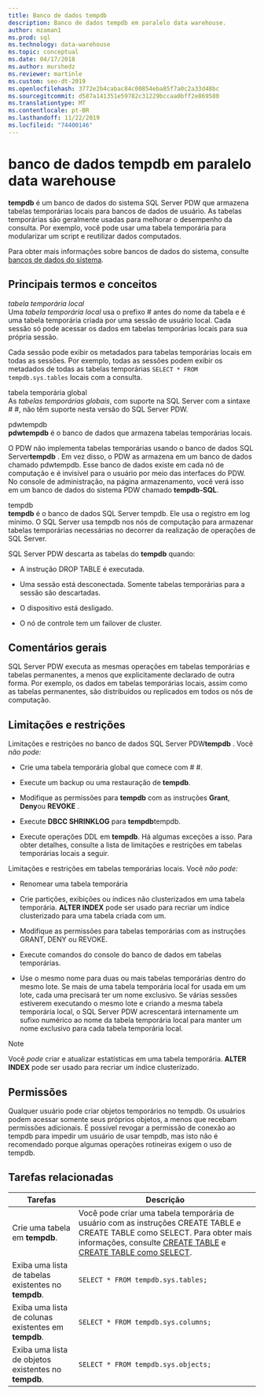 ```yaml
---
title: Banco de dados tempdb
description: Banco de dados tempdb em paralelo data warehouse.
author: mzaman1
ms.prod: sql
ms.technology: data-warehouse
ms.topic: conceptual
ms.date: 04/17/2018
ms.author: murshedz
ms.reviewer: martinle
ms.custom: seo-dt-2019
ms.openlocfilehash: 3772e2b4cabac84c00854eba85f7a0c2a33d48bc
ms.sourcegitcommit: d587a141351e59782c31229bccaa0bff2e869580
ms.translationtype: MT
ms.contentlocale: pt-BR
ms.lasthandoff: 11/22/2019
ms.locfileid: "74400146"
---
```

# <a name="tempdb-database-in-parallel-data-warehouse"></a>banco de dados tempdb em paralelo data warehouse
**tempdb** é um banco de dados do sistema SQL Server PDW que armazena tabelas temporárias locais para bancos de dados de usuário. As tabelas temporárias são geralmente usadas para melhorar o desempenho da consulta. Por exemplo, você pode usar uma tabela temporária para modularizar um script e reutilizar dados computados.  
  
Para obter mais informações sobre bancos de dados do sistema, consulte [bancos de dados do sistema](system-databases.md).  
  
## <a name="Basics"></a>Principais termos e conceitos  
*tabela temporária local*  
Uma *tabela temporária local* usa o prefixo # antes do nome da tabela e é uma tabela temporária criada por uma sessão de usuário local. Cada sessão só pode acessar os dados em tabelas temporárias locais para sua própria sessão.  
  
Cada sessão pode exibir os metadados para tabelas temporárias locais em todas as sessões. Por exemplo, todas as sessões podem exibir os metadados de todas as tabelas temporárias `SELECT * FROM tempdb.sys.tables` locais com a consulta.  
  
tabela temporária global  
As *tabelas temporárias globais*, com suporte na SQL Server com a sintaxe # #, não têm suporte nesta versão do SQL Server PDW.  
  
pdwtempdb  
**pdwtempdb** é o banco de dados que armazena tabelas temporárias locais.  
  
O PDW não implementa tabelas temporárias usando o banco de dados SQL Server**tempdb** . Em vez disso, o PDW as armazena em um banco de dados chamado pdwtempdb. Esse banco de dados existe em cada nó de computação e é invisível para o usuário por meio das interfaces do PDW. No console de administração, na página armazenamento, você verá isso em um banco de dados do sistema PDW chamado **tempdb-SQL**.  
  
tempdb  
**tempdb** é o banco de dados SQL Server tempdb. Ele usa o registro em log mínimo. O SQL Server usa tempdb nos nós de computação para armazenar tabelas temporárias necessárias no decorrer da realização de operações de SQL Server.  
  
SQL Server PDW descarta as tabelas do **tempdb** quando:  
  
-   A instrução DROP TABLE é executada.  
  
-   Uma sessão está desconectada. Somente tabelas temporárias para a sessão são descartadas.  
  
-   O dispositivo está desligado.  
  
-   O nó de controle tem um failover de cluster.  
  
## <a name="general-remarks"></a>Comentários gerais  
SQL Server PDW executa as mesmas operações em tabelas temporárias e tabelas permanentes, a menos que explicitamente declarado de outra forma. Por exemplo, os dados em tabelas temporárias locais, assim como as tabelas permanentes, são distribuídos ou replicados em todos os nós de computação.  
  
## <a name="LimitationsRestrictions"></a>Limitações e restrições  
Limitações e restrições no banco de dados SQL Server PDW**tempdb** . Você *não pode:*  
  
-   Crie uma tabela temporária global que comece com # #.  
  
-   Execute um backup ou uma restauração de **tempdb**.  
  
-   Modifique as permissões para **tempdb** com as instruções **Grant**, **Deny**ou **REVOKE** .  
  
-   Execute **DBCC SHRINKLOG** para **tempdb**tempdb.  
  
-   Execute operações DDL em **tempdb**. Há algumas exceções a isso. Para obter detalhes, consulte a lista de limitações e restrições em tabelas temporárias locais a seguir.  
  
Limitações e restrições em tabelas temporárias locais. Você *não pode:*  
  
-   Renomear uma tabela temporária  
  
-   Crie partições, exibições ou índices não clusterizados em uma tabela temporária. **ALTER INDEX** pode ser usado para recriar um índice clusterizado para uma tabela criada com um.  
  
-   Modifique as permissões para tabelas temporárias com as instruções GRANT, DENY ou REVOKE.  
  
-   Execute comandos do console do banco de dados em tabelas temporárias.  
  
-   Use o mesmo nome para duas ou mais tabelas temporárias dentro do mesmo lote. Se mais de uma tabela temporária local for usada em um lote, cada uma precisará ter um nome exclusivo. Se várias sessões estiverem executando o mesmo lote e criando a mesma tabela temporária local, o SQL Server PDW acrescentará internamente um sufixo numérico ao nome da tabela temporária local para manter um nome exclusivo para cada tabela temporária local.  
  
> [!NOTE]  
> Você *pode* criar e atualizar estatísticas em uma tabela temporária. **ALTER INDEX** pode ser usado para recriar um índice clusterizado.  
  
## <a name="permissions"></a>Permissões  
Qualquer usuário pode criar objetos temporários no tempdb. Os usuários podem acessar somente seus próprios objetos, a menos que recebam permissões adicionais. É possível revogar a permissão de conexão ao tempdb para impedir um usuário de usar tempdb, mas isto não é recomendado porque algumas operações rotineiras exigem o uso de tempdb.  
  
## <a name="RelatedTasks"></a>Tarefas relacionadas  
  
|Tarefas|Descrição|  
|---------|---------------|  
|Crie uma tabela em **tempdb**.|Você pode criar uma tabela temporária de usuário com as instruções CREATE TABLE e CREATE TABLE como SELECT. Para obter mais informações, consulte [CREATE TABLE](../t-sql/statements/create-table-azure-sql-data-warehouse.md) e [CREATE TABLE como SELECT](../t-sql/statements/create-table-as-select-azure-sql-data-warehouse.md).|  
|Exiba uma lista de tabelas existentes no **tempdb**.|`SELECT * FROM tempdb.sys.tables;`|  
|Exiba uma lista de colunas existentes em **tempdb**.|`SELECT * FROM tempdb.sys.columns;`|  
|Exiba uma lista de objetos existentes no **tempdb**.|`SELECT * FROM tempdb.sys.objects;`|  
  
<!-- MISSING LINKS 
## See Also  
[Common Metadata Query Examples &#40;SQL Server PDW&#41;](../sqlpdw/common-metadata-query-examples-sql-server-pdw.md)  
-->
  
